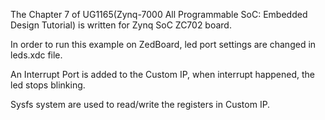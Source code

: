 The Chapter 7 of UG1165(Zynq-7000 All Programmable SoC: Embedded Design Tutorial) is written for Zynq SoC ZC702 board.

In order to run this example on ZedBoard, led port settings are changed in leds.xdc file.

An Interrupt Port is added to the Custom IP, when interrupt happened, the led stops blinking.

Sysfs system are used to read/write the registers in Custom IP.
